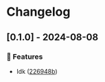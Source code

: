 # Changelog
## [0.1.0] - 2024-08-08

### :rocket: Features

- Idk ([226948b](https://github.com/ares-b/test-ci/commit/226948be364bf420dd0774fd2890a0891af3633c))

